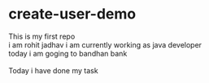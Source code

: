 # create-user-demo
This is my first repo
</br>
i am rohit jadhav i am currently working as java developer
<br>
today i am goging to bandhan bank 
<br/><br/>
Today i have done my task